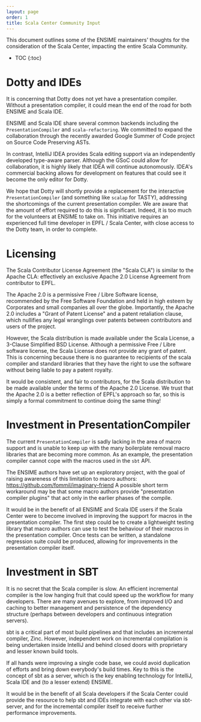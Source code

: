```yaml
---
layout: page
order: 1
title: Scala Center Community Input
---
```


This document outlines some of the ENSIME maintainers' thoughts for the consideration of the Scala Center, impacting the entire Scala Community.

- TOC
{:toc}


# Dotty and IDEs

It is concerning that Dotty does not yet have a presentation compiler. Without a presentation compiler, it could mean the end of the road for both ENSIME and Scala IDE.

ENSIME and Scala IDE share several common backends including the `PresentationCompiler` and `scala-refactoring`. We committed to expand the collaboration through the recently awarded Google Summer of Code project on Source Code Preserving ASTs.

In contrast, IntelliJ IDEA provides Scala editing support via an independently developed type-aware parser. Although the GSoC could allow for collaboration, it is highly likely that IDEA will continue autonomously. IDEA's commercial backing allows for development on features that could see it become the only editor for Dotty.

We hope that Dotty will shortly provide a replacement for the interactive `PresentationCompiler` (and something like `scalap` for TASTY), addressing the shortcomings of the current presentation compiler. We are aware that the amount of effort required to do this is significant. Indeed, it is too much for the volunteers at ENSIME to take on. This initiative requires an experienced full time developer in EPFL / Scala Center, with close access to the Dotty team, in order to complete.


# Licensing

The Scala Contributor License Agreement (the "Scala CLA") is similar to the Apache CLA: effectively an exclusive Apache 2.0 License Agreement from contributor to EPFL.

The Apache 2.0 is a permissive Free / Libre Software license, recommended by the Free Software Foundation and held in high esteem by Corporates and small companies all over the globe. Importantly, the Apache 2.0 includes a "Grant of Patent License" and a patent retaliation clause, which nullifies any legal wranglings over patents between contributors and users of the project.

However, the Scala distribution is made available under the Scala License, a 3-Clause Simplified BSD License. Although a permissive Free / Libre software license, the Scala License does not provide any grant of patent. This is concerning because there is no guarantee to recipients of the scala compiler and standard libraries that they have the right to use the software without being liable to pay a patent royalty.

It would be consistent, and fair to contributors, for the Scala distribution to be made available under the terms of the Apache 2.0 License. We trust that the Apache 2.0 is a better reflection of EPFL's approach so far, so this is simply a formal commitment to continue doing the same thing!


# Investment in PresentationCompiler

The current `PresentationCompiler` is sadly lacking in the area of macro support and is unable to keep up with the many boilerplate removal macro libraries that are becoming more common. As an example, the presentation compiler cannot cope with the macros used in the `sbt` API.

The ENSIME authors have set up an exploratory project, with the goal of raising awareness of this limitation to macro authors: https://github.com/fommil/imaginary-friend A possible short term workaround may be that some macro authors provide "presentation compiler plugins" that act only in the earlier phases of the compile.

It would be in the benefit of all ENSIME and Scala IDE users if the Scala Center were to become involved in improving the support for macros in the presentation compiler. The first step could be to create a lightweight testing library that macro authors can use to test the behaviour of their macros in the presentation compiler. Once tests can be written, a standalone regression suite could be produced, allowing for improvements in the presentation compiler itself.


# Investment in SBT

It is no secret that the Scala compiler is slow. An efficient incremental compiler is the low hanging fruit that could speed up the workflow for many developers. There are many avenues to explore, from improved I/O and caching to better management and persistence of the dependency structure (perhaps between developers and continuous integration servers).

sbt is a critical part of most build pipelines and that includes an incremental compiler, Zinc. However, independent work on incremental compilation is being undertaken inside IntelliJ and behind closed doors with proprietary and lesser known build tools.

If all hands were improving a single code base, we could avoid duplication of efforts and bring down everybody's build times. Key to this is the concept of sbt as a server, which is the key enabling technology for IntelliJ, Scala IDE and (to a lesser extend) ENSIME.

It would be in the benefit of all Scala developers if the Scala Center could provide the resource to help sbt and IDEs integrate with each other via sbt-server, and for the incremental compiler itself to receive further performance improvements.
